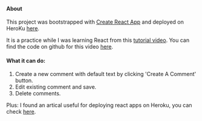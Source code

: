
#### About
This project was bootstrapped with [Create React App](https://github.com/facebookincubator/create-react-app) and deployed on HeroKu [here](https://secret-depths-79980.herokuapp.com).

It is a practice while I was learning React from this [tutorial video](https://www.youtube.com/watch?v=-AbaV3nrw6E&list=PL6gx4Cwl9DGBuKtLgPR_zWYnrwv-JllpA&index=1). You can find the code on github for this video [here](https://github.com/buckyroberts/React-Boilerplate). 

#### What it can do:
1. Create a new comment with default text by clicking 'Create A Comment' button.
2. Edit existing comment and save.
3. Delete comments.

Plus:
I found an artical useful for deploying react apps on Heroku, you can check [here](https://blog.heroku.com/deploying-react-with-zero-configuration).



